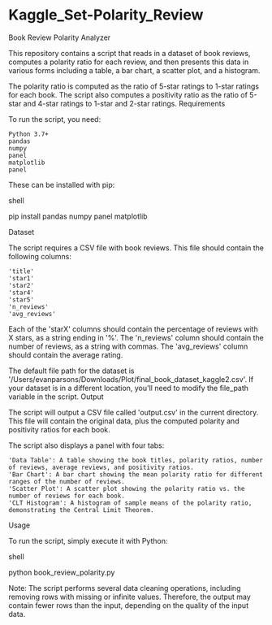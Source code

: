 # Kaggle_Set-Polarity_Review

Book Review Polarity Analyzer

This repository contains a script that reads in a dataset of book reviews, computes a polarity ratio for each review, and then presents this data in various forms including a table, a bar chart, a scatter plot, and a histogram.

The polarity ratio is computed as the ratio of 5-star ratings to 1-star ratings for each book. The script also computes a positivity ratio as the ratio of 5-star and 4-star ratings to 1-star and 2-star ratings.
Requirements

To run the script, you need:

    Python 3.7+
    pandas
    numpy
    panel
    matplotlib
    panel

These can be installed with pip:

shell

pip install pandas numpy panel matplotlib

Dataset

The script requires a CSV file with book reviews. This file should contain the following columns:

    'title'
    'star1'
    'star2'
    'star4'
    'star5'
    'n_reviews'
    'avg_reviews'

Each of the 'starX' columns should contain the percentage of reviews with X stars, as a string ending in '%'. The 'n_reviews' column should contain the number of reviews, as a string with commas. The 'avg_reviews' column should contain the average rating.

The default file path for the dataset is '/Users/evanparsons/Downloads/Plot/final_book_dataset_kaggle2.csv'. If your dataset is in a different location, you'll need to modify the file_path variable in the script.
Output

The script will output a CSV file called 'output.csv' in the current directory. This file will contain the original data, plus the computed polarity and positivity ratios for each book.

The script also displays a panel with four tabs:

    'Data Table': A table showing the book titles, polarity ratios, number of reviews, average reviews, and positivity ratios.
    'Bar Chart': A bar chart showing the mean polarity ratio for different ranges of the number of reviews.
    'Scatter Plot': A scatter plot showing the polarity ratio vs. the number of reviews for each book.
    'CLT Histogram': A histogram of sample means of the polarity ratio, demonstrating the Central Limit Theorem.

Usage

To run the script, simply execute it with Python:

shell

python book_review_polarity.py

Note: The script performs several data cleaning operations, including removing rows with missing or infinite values. Therefore, the output may contain fewer rows than the input, depending on the quality of the input data.
